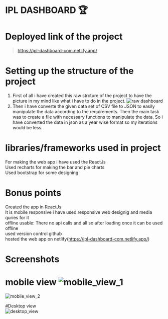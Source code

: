 # IPL DASHBOARD 🏆
# Deployed link of the project
   > https://ipl-dashboard-com.netlify.app/


# Setting up the structure of the project
 1. First of all i have created this raw strcture of the project to have the picture in my mind like what i have to do in the project.
                 ![raw dashboard](https://user-images.githubusercontent.com/84536185/197188613-2d6842cd-3838-45a5-af92-1f73a6be65d1.png)
2. Then i have converte the given data set of CSV file to JSON to easily manipulate the data according to the requirements. Then the main task was to create a file with necessary functions to manipulate the data. So i have converted the data in json as a year wise format so my iterations would be less.

# libraries/frameworks used in project
  For making the web app i have used the ReactJs   
  Used recharts for making the bar and pie charts    
  Used bootstrap for some designing     
  
# Bonus points
  Created the app in ReactJs     
  It is mobile responsive i have used responsive web designig and media quries for it     
  offline usable: There no api calls and all so after loading once it can be used offline      
  used version control github      
  hosted the web app on netlify(https://ipl-dashboard-com.netlify.app/)     
  
  
 # Screenshots       
   # mobile view    ![mobile_view_1](https://user-images.githubusercontent.com/84536185/197348817-31842d9e-e141-474c-9ef4-9c725859489a.png)     
![mobile_view_2](https://user-images.githubusercontent.com/84536185/197348824-491a58a2-dbc3-4dcd-9117-695574887842.png)      

 #Desktop view     
 ![desktop_view](https://user-images.githubusercontent.com/84536185/197348847-45ea1747-df62-4ff6-8edf-406d45836bbc.png)
